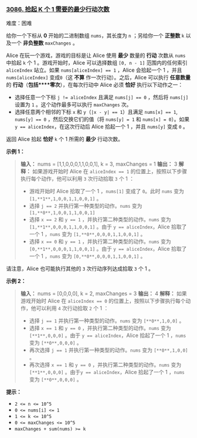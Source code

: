 ### [3086\. 拾起 K 个 1 需要的最少行动次数](https://leetcode.cn/problems/minimum-moves-to-pick-k-ones/)

难度：困难

给你一个下标从 **0** 开始的二进制数组 `nums`，其长度为 `n` ；另给你一个 **正整数** `k` 以及一个 **非负整数** `maxChanges` 。

Alice 在玩一个游戏，游戏的目标是让 Alice 使用 **最少** 数量的 **行动** 次数从 `nums` 中拾起 `k` 个 1 。游戏开始时，Alice 可以选择数组 `[0, n - 1]` 范围内的任何索引 `aliceIndex` 站立。如果 `nums[aliceIndex] == 1` ，Alice 会拾起一个 1 ，并且 `nums[aliceIndex]` 变成`0`（这 **不算** 作一次行动）。之后，Alice 可以执行 **任意数量** 的 **行动**（**包括****零次**），在每次行动中 Alice 必须 **恰好** 执行以下动作之一：

- 选择任意一个下标 `j != aliceIndex` 且满足 `nums[j] == 0` ，然后将 `nums[j]` 设置为 `1` 。这个动作最多可以执行 `maxChanges` 次。
- 选择任意两个相邻的下标 `x` 和 `y`（`|x - y| == 1`）且满足 `nums[x] == 1`, `nums[y] == 0` ，然后交换它们的值（将 `nums[y] = 1` 和 `nums[x] = 0`）。如果 `y == aliceIndex`，在这次行动后 Alice 拾起一个 1 ，并且 `nums[y]` 变成 `0` 。

返回 Alice 拾起 **恰好** `k` 个 1 所需的 **最少** 行动次数。

**示例 1：**

> **输入：** nums = [1,1,0,0,0,1,1,0,0,1], k = 3, maxChanges = 1
> **输出：** 3
> **解释：** 如果游戏开始时 Alice 在 `aliceIndex == 1` 的位置上，按照以下步骤执行每个动作，他可以利用 `3` 次行动拾取 `3` 个 1 ：
>
> - 游戏开始时 Alice 拾取了一个 1 ，`nums[1]` 变成了 `0`。此时 `nums` 变为 `[1,**1**,1,0,0,1,1,0,0,1]` 。
> - 选择 `j == 2` 并执行第一种类型的动作。`nums` 变为 `[1,**0**,1,0,0,1,1,0,0,1]`
> - 选择 `x == 2` 和 `y == 1` ，并执行第二种类型的动作。`nums` 变为 `[1,**1**,0,0,0,1,1,0,0,1]` 。由于 `y == aliceIndex`，Alice 拾取了一个 1 ，`nums` 变为  `[1,**0**,0,0,0,1,1,0,0,1]` 。
> - 选择 `x == 0` 和 `y == 1` ，并执行第二种类型的动作。`nums` 变为 `[0,**1**,0,0,0,1,1,0,0,1]` 。由于 `y == aliceIndex`，Alice 拾取了一个 1 ，`nums` 变为  `[0,**0**,0,0,0,1,1,0,0,1]` 。

请注意，Alice 也可能执行其他的 `3` 次行动序列达成拾取 `3` 个 1 。

**示例 2：**

> **输入：** nums = [0,0,0,0], k = 2, maxChanges = 3
> **输出：** 4
> **解释：** 如果游戏开始时 Alice 在 `aliceIndex == 0` 的位置上，按照以下步骤执行每个动作，他可以利用 `4` 次行动拾取 `2` 个 1 ：
>
> - 选择 `j == 1` 并执行第一种类型的动作。`nums` 变为 `[**0**,1,0,0]` 。
> - 选择 `x == 1` 和 `y == 0` ，并执行第二种类型的动作。`nums` 变为 `[**1**,0,0,0]` 。由于 `y == aliceIndex`，Alice 拾起了一个 1 ，`nums` 变为 `[**0**,0,0,0]` 。
> - 再次选择 `j == 1` 并执行第一种类型的动作。`nums` 变为 `[**0**,1,0,0]` 。
> - 再次选择 `x == 1` 和 `y == 0` ，并执行第二种类型的动作。`nums` 变为 `[**1**,0,0,0]` 。由于`y == aliceIndex`，Alice 拾起了一个 1 ，`nums` 变为 `[**0**,0,0,0]` 。

**提示：**

- `2 <= n <= 10^5`
- `0 <= nums[i] <= 1`
- `1 <= k <= 10^5`
- `0 <= maxChanges <= 10^5`
- `maxChanges + sum(nums) >= k`
